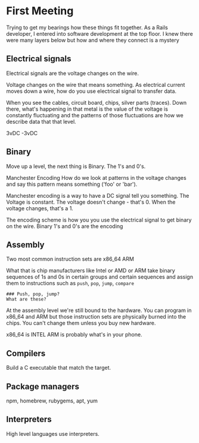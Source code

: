# First Meeting

Trying to get my bearings how these things fit together. As a Rails developer, I entered into software development at the top floor. I knew there were many layers below but how and where they connect is a mystery

## Electrical signals
Electrical signals are the voltage changes on the wire.


Voltage changes on the wire that means something. As electrical current moves down a wire, how do you use electrical signal to transfer data. 

When you see the cables, circuit board, chips, silver parts (traces). Down there, what's happening in that metal is the value of the voltage is constantly fluctuating and the patterns of those fluctuations are how we describe data that that level.

3vDC -3vDC

## Binary

Move up a level, the next thing is Binary. The 1's and 0's. 

Manchester Encoding
How do we look at patterns in the voltage changes and say this pattern means something ('foo' or 'bar'). 

Manchester encoding is a way to have a DC signal tell you something. The Voltage is constant. The voltage doesn't change - that's 0. When the voltage changes, that's a 1. 

The encoding scheme is how you you use the electrical signal to get binary on the wire. Binary 1's and 0's are the encoding


## Assembly
Two most common instruction sets are x86_64 ARM

What that is chip manufacturers like Intel or AMD or ARM take binary sequences of 1s and 0s in certain groups and certain sequences and assign them to instructions such as `push`, `pop`, `jump`, `compare`

    ### Push, pop, jump?
    What are these?


At the assembly level we're still bound to the hardware. You can program in x86_64 and ARM but those instruction sets are physically burned into the chips. You can't change them unless you buy new hardware.

x86_64 is INTEL
ARM is probably what's in your phone.


## Compilers
Build a C executable that match the target.

## Package managers
npm, homebrew, rubygems, apt, yum
            
            
## Interpreters
High level languages use interpreters.
            